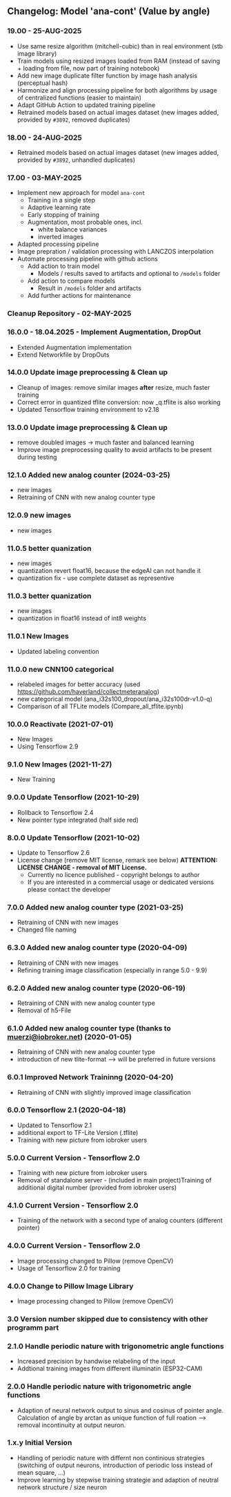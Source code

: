## Changelog: Model 'ana-cont' (Value by angle)

### 19.00 - 25-AUG-2025
* Use same resize algorithm (mitchell-cubic) than in real environment (stb image library)
* Train models using resized images loaded from RAM (instead of saving + loading from file, now part of training notebook)
* Add new image duplicate filter function by image hash analysis (perceptual hash)
* Harmonize and align processing pipeline for both algorithms by usage of centralized functions (easier to maintain)
* Adapt GitHub Action to updated training pipeline
* Retrained models based on actual images dataset (new images added, provided by `#3892`, removed duplicates)

### 18.00 - 24-AUG-2025
* Retrained models based on actual images dataset (new images added, provided by `#3892`, unhandled duplicates)

### 17.00 - 03-MAY-2025
  * Implement new approach for model `ana-cont`
    * Training in a single step
    * Adaptive learning rate
    * Early stopping of training
    * Augmentation, most probable ones, incl.
      * white balance variances
      * inverted images
  * Adapted processing pipeline
  * Image prepration / validation processing with LANCZOS interpolation
  * Automate processing pipeline with github actions
    * Add action to train model
      * Models / results saved to artifacts and optional to `/models` folder
    * Add action to compare models
      * Result in `/models` folder and artifacts
    * Add further actions for maintenance

### Cleanup Repository - 02-MAY-2025

### 16.0.0 - 18.04.2025 - Implement Augmentation, DropOut
* Extended Augmentation implementation
* Extend Networkfile by DropOuts

### 14.0.0 Update image preprocessing & Clean up
* Cleanup of images: remove similar images **after** resize, much faster training
* Correct error in quantized tflite conversion: now _q.tflite is also working
* Updated Tensorflow training environment to v2.18

### 13.0.0 Update image preprocessing & Clean up
* remove doubled images -> much faster and balanced learning
* Improve image preprocessing quality to avoid artifacts to be present during testing

### 12.1.0 Added new analog counter (2024-03-25)
* new images
* Retraining of CNN with new analog counter type

### 12.0.9 new images
* new images

### 11.0.5 better quanization
* new images
* quantization revert float16, because the edgeAI can not handle it
* quantization fix - use complete dataset as representive


### 11.0.3 better quanization
* new images
* quantization in float16 instead of int8 weights

### 11.0.1 New Images
* Updated labeling convention

### 11.0.0 new CNN100 categorical
* relabeled images for better accuracy (used <https://github.com/haverland/collectmeteranalog>)
* new categorical model (ana_i32s100_dropout/ana_i32s100dr-v1.0-q)
* Comparison of all TFLite models (Compare_all_tflite.ipynb)


### 10.0.0 Reactivate (2021-07-01)
* New Images
* Using Tensorflow 2.9

### 9.1.0 New Images (2021-11-27)
* New Training

### 9.0.0 Update Tensorflow (2021-10-29)
* Rollback to Tensorflow 2.4
* New pointer type integrated (half side red)

### 8.0.0 Update Tensorflow (2021-10-02)
* Update to Tensorflow 2.6
* License change (remove MIT license, remark see below)
    **ATTENTION: LICENSE CHANGE - removal of MIT License.** 
    - Currently no licence published - copyright belongs to author
    - If you are interested in a commercial usage or dedicated versions please contact the developer


### 7.0.0 Added new analog counter type (2021-03-25)
* Retraining of CNN with new images
* Changed file naming

### 6.3.0 Added new analog counter type (2020-04-09)
* Retraining of CNN with new images
* Refining training image classification (especially in range 5.0 - 9.9)

### 6.2.0 Added new analog counter type (2020-06-19)
* Retraining of CNN with new analog counter type
* Removal of h5-File

### 6.1.0 Added new analog counter type (thanks to muerzi@iobroker.net) (2020-01-05)
* Retraining of CNN with new analog counter type
* introduction of new tlite-format --> will be preferred in future versions

### 6.0.1 Improved Network Traininng (2020-04-20)
* Retraining of CNN with slightly improved image classification

### 6.0.0 Tensorflow 2.1 (2020-04-18)
* Updated to Tensorflow 2.1
* additional export to TF-Lite Version (.tflite)
* Training with new picture from iobroker users

### 5.0.0 Current Version - Tensorflow 2.0
* Training with new picture from iobroker users
* Removal of standalone server - (included in main project)Training of additional digital number (provided from iobroker users)

### 4.1.0 Current Version - Tensorflow 2.0
* Training of the network with a second type of analog counters (different pointer)

### 4.0.0 Current Version - Tensorflow 2.0
* Image processing changed to Pillow (remove OpenCV)
* Usage of Tensorflow 2.0 for training

### 4.0.0 Change to Pillow Image Library
* Image processing changed to Pillow (remove OpenCV)

### 3.0 Version number skipped due to consistency with other programm part

### 2.1.0 Handle periodic nature with trigonometric angle functions
* Increased precision by handwise relabeling of the input
* Addtional training images from different illuminatin (ESP32-CAM)

### 2.0.0 Handle periodic nature with trigonometric angle functions
* Adaption of neural network output to sinus and cosinus of pointer angle. Calculation of angle by arctan as unique function of full roation --> removal incontinuity at output neuron.

### 1.x.y Initial Version
* Handling of periodic nature with differnt non continious strategies (switching of output neurons, introduction of periodic loss instead of mean square, ...)
* Improve learning by stepwise training strategie and adaption of neutral network structure / size
neuron